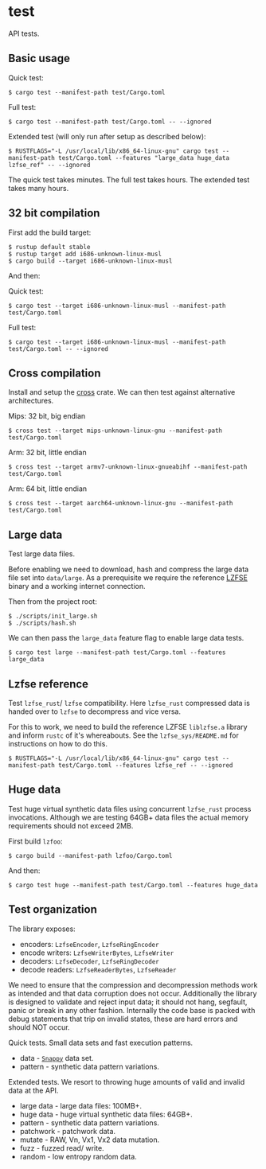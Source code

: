 # test

API tests.

## Basic usage

Quick test:
```
$ cargo test --manifest-path test/Cargo.toml 
```

Full test:
```
$ cargo test --manifest-path test/Cargo.toml -- --ignored
```

Extended test (will only run after setup as described below):
```
$ RUSTFLAGS="-L /usr/local/lib/x86_64-linux-gnu" cargo test --manifest-path test/Cargo.toml --features "large_data huge_data lzfse_ref" -- --ignored
```

The quick test takes minutes. The full test takes hours. The extended test takes many hours.


## 32 bit compilation

First add the build target:
```
$ rustup default stable
$ rustup target add i686-unknown-linux-musl
$ cargo build --target i686-unknown-linux-musl
```

And then:

Quick test:
```
$ cargo test --target i686-unknown-linux-musl --manifest-path test/Cargo.toml 
```

Full test:
```
$ cargo test --target i686-unknown-linux-musl --manifest-path test/Cargo.toml -- --ignored
```


## Cross compilation

Install and setup the [cross](https://github.com/rust-embedded/cross) crate.
We can then test against alternative architectures.

Mips: 32 bit, big endian
```
$ cross test --target mips-unknown-linux-gnu --manifest-path test/Cargo.toml
```

Arm: 32 bit, little endian
```
$ cross test --target armv7-unknown-linux-gnueabihf --manifest-path test/Cargo.toml
```

Arm: 64 bit, little endian
```
$ cross test --target aarch64-unknown-linux-gnu --manifest-path test/Cargo.toml
```

## Large data

Test large data files.

Before enabling we need to download, hash and compress the large data file set into `data/large`. As a prerequisite we require the reference [LZFSE](https://github.com/lzfse/lzfse) binary and a working internet connection.

Then from the project root:
```
$ ./scripts/init_large.sh
$ ./scripts/hash.sh

```

We can then pass the `large_data` feature flag to enable large data tests.

```
$ cargo test large --manifest-path test/Cargo.toml --features large_data
```


## Lzfse reference

Test `lzfse_rust`/ `lzfse` compatibility. Here `lzfse_rust` compressed data is handed over to `lzfse` to decompress and vice versa.

For this to work, we need to build the reference LZFSE `liblzfse.a` library and inform `rustc` of it's whereabouts. See the `lzfse_sys/README.md` for instructions on how to do this.

```
$ RUSTFLAGS="-L /usr/local/lib/x86_64-linux-gnu" cargo test --manifest-path test/Cargo.toml --features lzfse_ref -- --ignored
```


## Huge data

Test huge virtual synthetic data files using concurrent `lzfse_rust` process invocations.
Although we are testing 64GB+ data files the actual memory requirements should not exceed 2MB.

First build `lzfoo`:
```
$ cargo build --manifest-path lzfoo/Cargo.toml 
```

And then:
```
$ cargo test huge --manifest-path test/Cargo.toml --features huge_data
```


## Test organization

The library exposes:
* encoders: `LzfseEncoder`, `LzfseRingEncoder`
* encode writers: `LzfseWriterBytes`, `LzfseWriter`
* decoders: `LzfseDecoder`, `LzfseRingDecoder`
* decode readers: `LzfseReaderBytes`, `LzfseReader`

We need to ensure that the compression and decompression methods work as intended and that data corruption does not occur.
Additionally the library is designed to validate and reject input data; it should not hang, segfault, panic or break in any other fashion.
Internally the code base is packed with debug statements that trip on invalid states, these are hard errors and should NOT occur.

Quick tests.
Small data sets and fast execution patterns.

* data - [`Snappy`](https://google.github.io/snappy/) data set.
* pattern - synthetic data pattern variations.

Extended tests.
We resort to throwing huge amounts of valid and invalid data at the API.

* large data - large data files: 100MB+.
* huge data - huge virtual synthetic data files: 64GB+.
* pattern - synthetic data pattern variations.
* patchwork - patchwork data.
* mutate - RAW, Vn, Vx1, Vx2 data mutation.
* fuzz - fuzzed read/ write.
* random - low entropy random data.